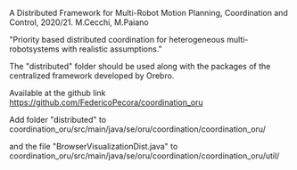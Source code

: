 A Distributed Framework for Multi-Robot Motion Planning, Coordination and Control, 2020/21. M.Cecchi, M.Paiano

"Priority  based  distributed  coordination  for  heterogeneous  multi-robotsystems  with  realistic  assumptions."

The "distributed" folder should be used along with the packages of the centralized framework developed by Orebro.

Available at the github link 
https://github.com/FedericoPecora/coordination_oru

Add folder "distributed" to coordination_oru/src/main/java/se/oru/coordination/coordination_oru/

and the file "BrowserVisualizationDist.java" to coordination_oru/src/main/java/se/oru/coordination/coordination_oru/util/
